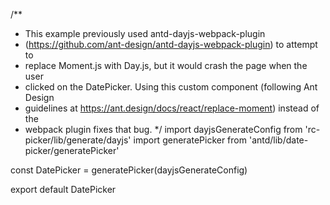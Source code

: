/\*\*

- This example previously used antd-dayjs-webpack-plugin
- (https://github.com/ant-design/antd-dayjs-webpack-plugin) to attempt to
- replace Moment.js with Day.js, but it would crash the page when the user
- clicked on the DatePicker. Using this custom component (following Ant Design
- guidelines at https://ant.design/docs/react/replace-moment) instead of the
- webpack plugin fixes that bug.
  \*/
  import dayjsGenerateConfig from 'rc-picker/lib/generate/dayjs'
  import generatePicker from 'antd/lib/date-picker/generatePicker'

const DatePicker = generatePicker(dayjsGenerateConfig)

export default DatePicker
